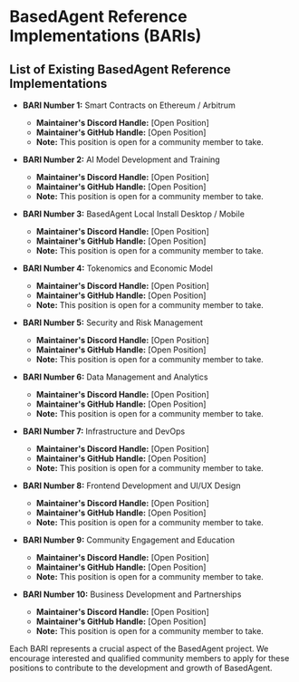 

# BasedAgent Reference Implementations (BARIs)

## List of Existing BasedAgent Reference Implementations

- **BARI Number 1:** Smart Contracts on Ethereum / Arbitrum
  - **Maintainer's Discord Handle:** [Open Position]
  - **Maintainer's GitHub Handle:** [Open Position]
  - **Note:** This position is open for a community member to take.

- **BARI Number 2:** AI Model Development and Training
  - **Maintainer's Discord Handle:** [Open Position]
  - **Maintainer's GitHub Handle:** [Open Position]
  - **Note:** This position is open for a community member to take.

- **BARI Number 3:** BasedAgent Local Install Desktop / Mobile
  - **Maintainer's Discord Handle:** [Open Position]
  - **Maintainer's GitHub Handle:** [Open Position]
  - **Note:** This position is open for a community member to take.

- **BARI Number 4:** Tokenomics and Economic Model
  - **Maintainer's Discord Handle:** [Open Position]
  - **Maintainer's GitHub Handle:** [Open Position]
  - **Note:** This position is open for a community member to take.

- **BARI Number 5:** Security and Risk Management
  - **Maintainer's Discord Handle:** [Open Position]
  - **Maintainer's GitHub Handle:** [Open Position]
  - **Note:** This position is open for a community member to take.

- **BARI Number 6:** Data Management and Analytics
  - **Maintainer's Discord Handle:** [Open Position]
  - **Maintainer's GitHub Handle:** [Open Position]
  - **Note:** This position is open for a community member to take.

- **BARI Number 7:** Infrastructure and DevOps
  - **Maintainer's Discord Handle:** [Open Position]
  - **Maintainer's GitHub Handle:** [Open Position]
  - **Note:** This position is open for a community member to take.

- **BARI Number 8:** Frontend Development and UI/UX Design
  - **Maintainer's Discord Handle:** [Open Position]
  - **Maintainer's GitHub Handle:** [Open Position]
  - **Note:** This position is open for a community member to take.

- **BARI Number 9:** Community Engagement and Education
  - **Maintainer's Discord Handle:** [Open Position]
  - **Maintainer's GitHub Handle:** [Open Position]
  - **Note:** This position is open for a community member to take.

- **BARI Number 10:** Business Development and Partnerships
  - **Maintainer's Discord Handle:** [Open Position]
  - **Maintainer's GitHub Handle:** [Open Position]
  - **Note:** This position is open for a community member to take.

Each BARI represents a crucial aspect of the BasedAgent project. We encourage interested and qualified community members to apply for these positions to contribute to the development and growth of BasedAgent.
